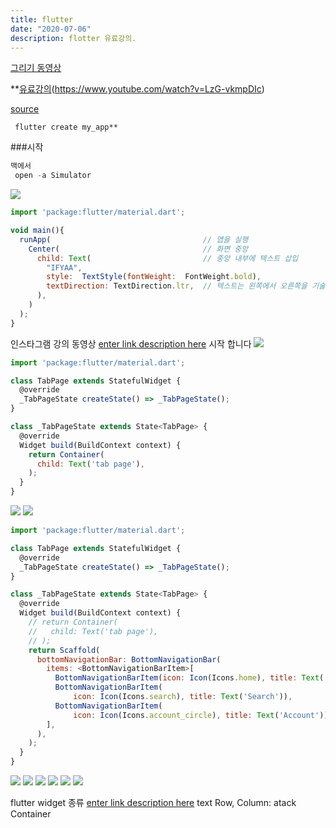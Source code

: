 ```yaml
---
title: flutter
date: "2020-07-06"
description: flotter 유료강의.
---
```

[그리기 동영상](https://www.youtube.com/watch?v=yyHhloFMNNA)

**[유료강의](https://www.youtube.com/watch?v=LzG-vkmpDIc)(https://www.youtube.com/watch?v=LzG-vkmpDIc)

[source](https://github.com/dickyrey/instagramclone)


```ls
 flutter create my_app**

```

###시작

```js
맥에서
 open -a Simulator
```

![](https://i.ibb.co/ZXGjLww/flutter-000.png)
```js
import 'package:flutter/material.dart';

void main(){
  runApp(                                  // 앱을 실행
    Center(                                // 화면 중앙
      child: Text(                         // 중앙 내부에 텍스트 삽입
        "IFYAA",               
        style:  TextStyle(fontWeight:  FontWeight.bold),
        textDirection: TextDirection.ltr,  // 텍스트는 왼쪽에서 오른쪽을 기술
      ),
    )
  );
}
```
인스타그램 강의 동영상
[enter link description here](https://edu.goorm.io/learn/lecture/11572/flutter-%EC%9E%85%EB%AC%B8-%EC%95%88%EB%93%9C%EB%A1%9C%EC%9D%B4%EB%93%9C-ios-%EA%B0%9C%EB%B0%9C%EC%9D%84-%ED%95%9C-%EB%B2%88%EC%97%90/lesson/466231/%ED%99%94%EB%A9%B4-%EC%84%A4%EA%B3%84-%EB%BC%88%EB%8C%80-%EC%9E%91%EC%84%B1)
시작 합니다
![](https://i.ibb.co/0C1pb5d/2020-07-06-9-31-04.png)
```js
import 'package:flutter/material.dart';

class TabPage extends StatefulWidget {
  @override
  _TabPageState createState() => _TabPageState();
}

class _TabPageState extends State<TabPage> {
  @override
  Widget build(BuildContext context) {
    return Container(
      child: Text('tab page'),
    );
  }
}

```
![](https://i.ibb.co/QrLjS6J/2020-07-06-9-26-05.png)
![](https://i.ibb.co/BncVxvC/2020-07-06-9-24-45.png)
```js
import 'package:flutter/material.dart';

class TabPage extends StatefulWidget {
  @override
  _TabPageState createState() => _TabPageState();
}

class _TabPageState extends State<TabPage> {
  @override
  Widget build(BuildContext context) {
    // return Container(
    //   child: Text('tab page'),
    // );
    return Scaffold(
      bottomNavigationBar: BottomNavigationBar(
        items: <BottomNavigationBarItem>[
          BottomNavigationBarItem(icon: Icon(Icons.home), title: Text('Home')),
          BottomNavigationBarItem(
              icon: Icon(Icons.search), title: Text('Search')),
          BottomNavigationBarItem(
              icon: Icon(Icons.account_circle), title: Text('Account')),
        ],
      ),
    );
  }
}
```
![](https://i.ibb.co/GM9NwFv/2020-07-06-9-19-34.png)
![](https://i.ibb.co/t4byD8B/2020-07-06-9-39-00.png)
![](https://i.ibb.co/7tvqMJ8/2020-07-06-9-45-12.png)
![](https://i.ibb.co/2jZgZbf/2020-07-06-9-48-20.png)
![](https://i.ibb.co/TYG9kc5/2020-07-06-9-50-35.png)
![](https://i.ibb.co/nsmbYhQ/2020-07-06-9-53-09.png)


flutter widget 종류
[enter link description here](https://bsscco.github.io/posts/flutter-layout-widgets/)
text
Row, Column:
atack
Container
<!--stackedit_data:
eyJoaXN0b3J5IjpbLTg3MjUxODg5MSwxMjU2MDk4MDg4LC00Mz
U0NjIyNTQsNTQxNDE4NDQ1LC0zODUxMjc5MDIsMjEwMjI1OTcw
NSwzNjEzMjczOTksOTg3OTE2ODg3LC03ODUzNDQzMzAsLTE1OD
kxNTU2NjcsLTEyOTg2MTkxODUsLTI3MjY2MzgzNSwxODc1ODA0
NTcsLTU1NzQ0MTczOSwtMTkzMTIyMDQ4OF19
-->